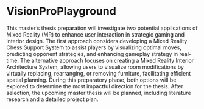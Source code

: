 # VisionProPlayground

This master’s thesis preparation will investigate two potential applications of Mixed Reality (MR) to enhance user interaction in strategic gaming and interior design. The first approach considers developing a Mixed Reality Chess Support System to assist players by visualizing optimal moves, predicting opponent strategies, and enhancing gameplay strategy in real-time. The alternative approach focuses on creating a Mixed Reality Interior Architecture System, allowing users to visualize room modifications by virtually replacing, rearranging, or removing furniture, facilitating efficient spatial planning. During this preparatory phase, both options will be explored to determine the most impactful direction for the thesis. After selection, the upcoming master thesis will be planned, including literature research and a detailed project plan.
